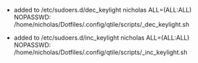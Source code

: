 * added to /etc/sudoers.d/dec_keylight
nicholas ALL=(ALL:ALL) NOPASSWD: /home/nicholas/Dotfiles/.config/qtile/scripts/_dec_keylight.sh

* added to /etc/sudoers.d/inc_keylight
nicholas ALL=(ALL:ALL) NOPASSWD: /home/nicholas/Dotfiles/.config/qtile/scripts/_inc_keylight.sh

